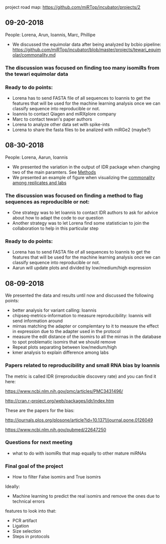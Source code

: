 project road map: https://github.com/miRTop/incubator/projects/2

## 09-20-2018

People: Lorena, Arun, Ioannis, Marc, Phillipe

* We discussed the equimolar data after being analyzed by bcbio pipeline: https://github.com/miRTop/incubator/blob/master/projects/tewari_equimolar/commonality.md

### The discussion was focused on finding too many isomiRs from the tewari equimolar data

### Ready to do points:

* Lorena has to send FASTA file of all sequences to Ioannis to get the features that will be used for the machine learning analysis once we can classify sequence into reproducible or not.
* Ioannis to contact Qiagen and miRXplore company
* Marc to contact tewari's paper authors
* Lorena to analyze other data set with spike-ints
* Lorena to share the fasta files to be analized with miRGe2 (maybe?)


## 08-30-2018

People: Lorena, Aarun, Ioannis

* We presented the variation in the output of IDR package when changing two of the main paramters. See [Methods](https://github.com/miRTop/incubator/tree/master/projects/tewari#methods)
* We presented an example of figure when visualizing the [commonality among replicates and labs](https://github.com/miRTop/incubator/blob/master/projects/tewari/figures/labs/bcbio.png)

### The discussion was focused on finding a method to flag sequences as reproducible or not:

* One strategy was to let Ioannis to contact IDR authors to ask for advice about how to adapt the code to our question
* Another strategy was to let Lorena find some statistician to join the collaboration to help in this particular step

### Ready to do points:

* Lorena has to send FASTA file of all sequences to Ioannis to get the features that will be used for the machine learning analysis once we can classify sequence into reproducible or not.
* Aarun will update plots and divided by low/medium/high expression


## 08-09-2018

We presented the data and results until now and discussed the following points:

* better analysis for variant calling: Ioannis
* chipseq-metrics-information to measure reproducibility: Ioannis will send information around
* mirnas matching the adapter or complemtary to it to measure the effect in expression due to the adapter used in the protocol
* measure the edit distance of the isomirs to all the mirnas in the database to spot problematic isomirs that we should remove
* Repeat plots separating between low/medium/high
* kmer analysis to explain difference among labs

### Papers related to reproducibility and small RNA bias by Ioannis

The metric is called IDR (irreproducible discovery rate) and you can find it here:

https://www.ncbi.nlm.nih.gov/pmc/articles/PMC3431496/
 
http://cran.r-project.org/web/packages/idr/index.htm

These are the papers for the bias:
 
http://journals.plos.org/plosone/article?id=10.1371/journal.pone.0126049
 
https://www.ncbi.nlm.nih.gov/pubmed/22647250
 

### Questions for next meeting

* what to do with isomiRs that map equally to other mature miRNAs

### Final goal of the project

* How to filter False isomirs and True isomirs

Ideally:

* Machine learning to predict the real isomirs and remove the ones due to technical errors

features to look into that:

* PCR artifact
* Ligation
* Size selection
* Steps in protocols

